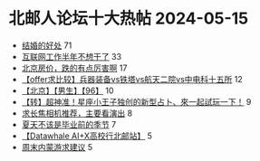 # 北邮人论坛十大热帖 2024-05-15

- [结婚的好处](https://bbs.byr.cn/article/Picture/3362228) 71
- [互联网工作半年不想干了](https://bbs.byr.cn/article/WorkLife/1209369) 33
- [北京房价，跌的有点厉害啊](https://bbs.byr.cn/article/Talking/6417451) 17
- [【offer求比较】兵器装备vs铁塔vs航天二院vs中电科十五所](https://bbs.byr.cn/article/Job/2211857) 12
- [【北京】【男生】【96】](https://bbs.byr.cn/article/Friends/2053173) 10
- [【转】超神准！星座小王子独创的新型占卜、來一起試玩一下！](https://bbs.byr.cn/article/Constellations/326533) 9
- [求长焦相机推荐，主要看演出](https://bbs.byr.cn/article/Photo/278282) 8
- [夏天不该是毕业前的季节](https://bbs.byr.cn/article/Feeling/3207483) 7
- [【Datawhale AI+X高校行北邮站】](https://bbs.byr.cn/article/StudyShare/207617) 5
- [周末内蒙游求建议](https://bbs.byr.cn/article/Travel/147629) 5


